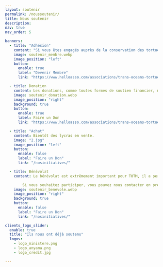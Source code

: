 ```yaml
---
layout: soutenir
permalink: /noussoutenir/
title: Nous soutenir
description: 
nav: true
nav_order: 5

banners:
  - title: "Adhésion"
    content: "Si vous êtes engagés auprès de la conservation des tortues marines et/ou de leurs habitats, vous pouvez devenir membre de TOTM en adhérant ici."
    image: soutenir_membre.webp
    image_position: "left"
    button:
      enable: true
      label: "Devenir Membre"
      link: "https://www.helloasso.com/associations/trans-oceans-tortues-marines/adhesions/cotisation-totm"

  - title: Donation
    content: Les donations, comme toutes formes de soutien financier, matériel ou intellectuel, sont vitales au fonctionnement de l’association TOTM. Ils nous permettent de monter des projets et de maintenir une équipe fixe. Vous pouvez donner sur HelloAsso.
    image: soutenir_donation.webp
    image_position: "right"
    background: true
    button:
      enable: true
      label: Faire un Don
      link: "https://www.helloasso.com/associations/trans-oceans-tortues-marines"

  - title: "Achat"
    content: Bientôt des lycras en vente.
    image: "2.jpg"
    image_position: "left"
    button:
      enable: false
      label: "Faire un Don"
      link: "/nosinitiatives/" 

  - title: Bénévolat
    content: Le bénévolat est extrêmement important pour TOTM, il a permis le développement de l’association depuis ses débuts. C’est pourquoi nous mettons un point d’honneur à comptabiliser et valoriser les heures de bénévolat de nos membres. Nous sommes très reconnaissants et tenons à remercier toutes les personnes qui se sont impliquées et qui s’impliqueront, à leur échelle. En 2022, nous avons comptabilisé 612 heures des bénévolat !

        Si vous souhaitez participer, vous pouvez nous contacter en présentant vos envies et vos compétences en lien avec les missions de TOTM, à l’adresse totm@totm.ong.
    image: soutenir_benevole.webp
    image_position: "right"
    background: true
    button:
      enable: false
      label: "Faire un Don"
      link: "/nosinitiatives/"

clients_logo_slider:
  enable: true
  title: "Ils nous ont déjà soutenu"
  logos:
    - logo_ministere.png
    - logo_anyama.png
    - logo_credit.jpg

---
```



